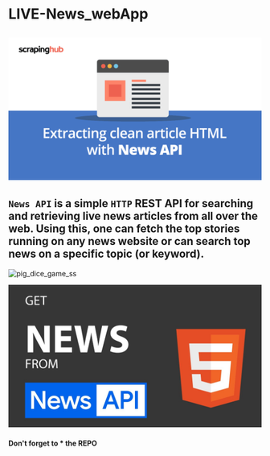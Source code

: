# LIVE-News_webApp
## ![Demo](https://github.com/aritrochakraborty29/Live-News-Website/blob/main/2g.gif)

## `News API` is a simple `HTTP` REST API for searching and retrieving live news articles from all over the web. Using this, one can fetch the top stories running on any news website or can search top news on a specific topic (or keyword).

![pig_dice_game_ss](https://github.com/aritrochakraborty29/Live-News-Website/blob/main/20201211_234424.gif)

![REsponsive_site](https://github.com/aritrochakraborty29/Live-News-Website/blob/main/thumb.jpg)


#### Don't forget to * the REPO
